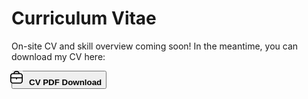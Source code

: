 # Curriculum Vitae

On-site CV and skill overview coming soon! In the meantime, you can download my CV here:

<a href="https://drive.google.com/file/d/1dcP-0vmCk92afZcwQThd03VmbKZ-wBFj/view?usp=sharing" target=”_blank”>
<button class="button-highlight w3-button w3-padding-16 w3-white w3-block w3-left-align">
    <img style="height:20px; transform:translate(-50%,-2.5px);" src="./img/icons/briefcase.svg"><span><b>CV PDF Download</b></span></b>
</button>
</a>
